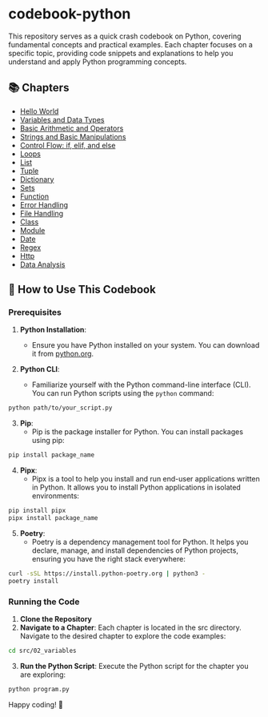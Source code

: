 # codebook-python
This repository serves as a quick crash codebook on Python, covering fundamental concepts and practical examples. Each chapter focuses on a specific topic, providing code snippets and explanations to help you understand and apply Python programming concepts.

## 📚 Chapters
- [Hello World](./src/01_hello_world/program.py)
- [Variables and Data Types](./src/02_variables/program.py)
- [Basic Arithmetic and Operators](./src/03_operations/program.py)
- [Strings and Basic Manipulations](./src/04_strings/program.py)
- [Control Flow: if, elif, and else](./src/05_control_flow/program.py)
- [Loops](./src/06_loops/program.py)
- [List](./src/07_list/program.py)
- [Tuple](./src/08_tuple/program.py)
- [Dictionary](./src/09_dictionary/program.py)
- [Sets](./src/10_sets/program.py)
- [Function](./src/11_functions/program.py)
- [Error Handling](./src/12_error_handling/program.py)
- [File Handling](./src/13_file_handling/program.py)
- [Class](./src/14_class/program.py)
- [Module](./src/15_modules/program.py)
- [Date](./src/16_dates/program.py)
- [Regex](./src/17_regex/program.py)
- [Http](./src/18_http/program.py)
- [Data Analysis](./src/19_data_analysis/program.py)

## 🎯 How to Use This Codebook

### Prerequisites

1. **Python Installation**:
   - Ensure you have Python installed on your system. You can download it from [python.org](https://www.python.org/downloads/).

2. **Python CLI**:
   - Familiarize yourself with the Python command-line interface (CLI). You can run Python scripts using the `python` command:
```bash
python path/to/your_script.py
```

3. **Pip**:
   - Pip is the package installer for Python. You can install packages using pip:
```bash
pip install package_name
```

4. **Pipx**:
   - Pipx is a tool to help you install and run end-user applications written in Python. It allows you to install Python applications in isolated environments:
```bash
pip install pipx
pipx install package_name
```

5. **Poetry**:
   - Poetry is a dependency management tool for Python. It helps you declare, manage, and install dependencies of Python projects, ensuring you have the right stack everywhere:
```bash
curl -sSL https://install.python-poetry.org | python3 -
poetry install
```

### Running the Code

1. **Clone the Repository**
2. **Navigate to a Chapter**: Each chapter is located in the src directory. Navigate to the desired chapter to explore the code examples:

```sh
cd src/02_variables
```

3. **Run the Python Script**: Execute the Python script for the chapter you are exploring:

```sh
python program.py
```

Happy coding! 🚀